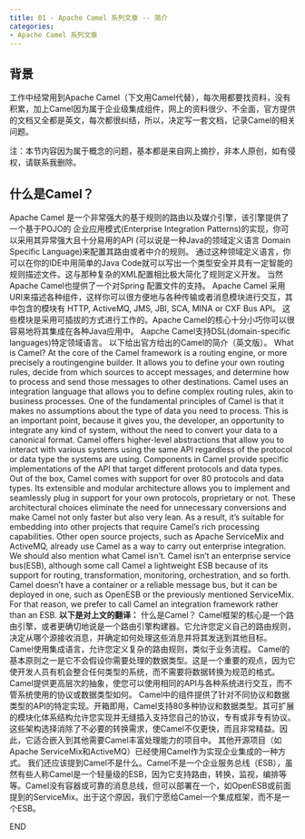 ```yaml
---
title: 01 - Apache Camel 系列文章 -- 简介
categories: 
- Apache Camel 系列文章
---
```

## 背景
工作中经常用到Apache Camel（下文用Camel代替），每次用都要找资料，没有积累，加上Camel因为属于企业级集成组件，网上的资料很少、不全面，官方提供的文档又全都是英文，每次都很纠结，所以，决定写一套文档，记录Camel的相关问题。

注：本节内容因为属于概念的问题，基本都是来自网上摘抄，非本人原创，如有侵权，请联系我删除。

## 什么是Camel？
Apache Camel 是一个非常强大的基于规则的路由以及媒介引擎，该引擎提供了一个基于POJO的 企业应用模式(Enterprise Integration Patterns)的实现，你可以采用其异常强大且十分易用的API (可以说是一种Java的领域定义语言 Domain Specific Language)来配置其路由或者中介的规则。
通过这种领域定义语言，你可以在你的IDE中用简单的Java Code就可以写出一个类型安全并具有一定智能的规则描述文件。这与那种复杂的XML配置相比极大简化了规则定义开发。 当然Apache Camel也提供了一个对Spring 配置文件的支持。 Apache Camel 采用URI来描述各种组件，这样你可以很方便地与各种传输或者消息模块进行交互，其中包含的模块有 HTTP, ActiveMQ, JMS, JBI, SCA, MINA or CXF Bus API。 这些模块是采用可插拔的方式进行工作的。Apache Camel的核心十分小巧你可以很容易地将其集成在各种Java应用中。 Aapche Camel支持DSL(domain-specific languages)特定领域语言。
以下给出官方给出的Camel的简介（英文版）。
What is Camel?
At the core of the Camel framework is a routing engine, or more precisely a routingengine builder. It allows you to define your own routing rules, decide from which sources to accept messages, and determine how to process and send those messages to other destinations. Camel uses an integration language that allows you to define complex routing rules, akin to business processes.
One of the fundamental principles of Camel is that it makes no assumptions about the type of data you need to process. This is an important point, because it gives you, the developer, an opportunity to integrate any kind of system, without the need to convert your data to a canonical format.
Camel offers higher-level abstractions that allow you to interact with various systems using the same API regardless of the protocol or data type the systems are using. Components in Camel provide specific implementations of the API that target different protocols and data types. Out of the box, Camel comes with support for over 80 protocols and data types. Its extensible and modular architecture allows you to implement and seamlessly plug in support for your own protocols, proprietary or not. These architectural choices eliminate the need for unnecessary conversions and make Camel not only faster but also very lean. As a result, it’s suitable for embedding into other projects that require Camel’s rich processing capabilities. Other open source projects, such as Apache ServiceMix and ActiveMQ, already use Camel as a way to carry out enterprise integration.
We should also mention what Camel isn’t. Camel isn’t an enterprise service bus(ESB), although some call Camel a lightweight ESB because of its support for routing, transformation, monitoring, orchestration, and so forth. Camel doesn’t have a container or a reliable message bus, but it can be deployed in one, such as OpenESB or the previously mentioned ServiceMix. For that reason, we prefer to call Camel an integration framework rather than an ESB.
**以下是对上文的翻译：**
什么是Camel？
Camel框架的核心是一个路由引擎，或者更确切地说是一个路由引擎构建器。它允许您定义自己的路由规则，决定从哪个源接收消息，并确定如何处理这些消息并将其发送到其他目标。 Camel使用集成语言，允许您定义复杂的路由规则，类似于业务流程。
Camel的基本原则之一是它不会假设你需要处理的数据类型。这是一个重要的观点，因为它使开发人员有机会整合任何类型的系统，而不需要将数据转换为规范的格式。
Camel提供更高层次的抽象，使您可以使用相同的API与各种系统进行交互，而不管系统使用的协议或数据类型如何。 Camel中的组件提供了针对不同协议和数据类型的API的特定实现。开箱即用，Camel支持80多种协议和数据类型。其可扩展的模块化体系结构允许您实现并无缝插入支持您自己的协议，专有或非专有协议。这些架构选择消除了不必要的转换需求，使Camel不仅更快，而且非常精益。因此，它适合嵌入到其他需要Camel丰富处理能力的项目中。
其他开源项目（如Apache ServiceMix和ActiveMQ）已经使用Camel作为实现企业集成的一种方式。
我们还应该提到Camel不是什么。Camel不是一个企业服务总线（ESB），虽然有些人称Camel是一个轻量级的ESB，因为它支持路由，转换，监视，编排等等。Camel没有容器或可靠的消息总线，但可以部署在一个，如OpenESB或前面提到的ServiceMix。出于这个原因，我们宁愿给Camel一个集成框架，而不是一个ESB。

END
